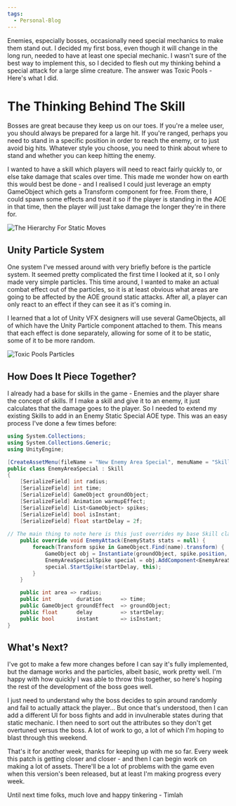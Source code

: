 ```yaml
---
tags:
  - Personal-Blog
---
```

Enemies, especially bosses, occasionally need special mechanics to make them stand out. I decided my first boss, even though it will change in the long run, needed to have at least one special mechanic. I wasn't sure of the best way to implement this, so I decided to flesh out my thinking behind a special attack for a large slime creature. The answer was Toxic Pools - Here's what I did.

# The Thinking Behind The Skill

Bosses are great because they keep us on our toes. If you're a melee user, you should always be prepared for a large hit. If you're ranged, perhaps you need to stand in a specific position in order to reach the enemy, or to just avoid big hits. Whatever style you choose, you need to think about where to stand and whether you can keep hitting the enemy.

I wanted to have a skill which players will need to react fairly quickly to, or else take damage that scales over time. This made me wonder how on earth this would best be done - and I realised I could just leverage an empty GameObject which gets a Transform component for free. From there, I could spawn some effects and treat it so if the player is standing in the AOE in that time, then the player will just take damage the longer they're in there for.

![The Hierarchy For Static Moves](https://i.ibb.co/6P10NF3/Toxic-Pools-Static-Locations.png)

## Unity Particle System

One system I've messed around with very briefly before is the particle system. It seemed pretty complicated the first time I looked at it, so I only made very simple particles. This time around, I wanted to make an actual combat effect out of the particles, so it is at least obvious what areas are going to be affected by the AOE ground static attacks. After all, a player can only react to an effect if they can see it as it's coming in.

I learned that a lot of Unity VFX designers will use several GameObjects, all of which have the Unity Particle component attached to them. This means that each effect is done separately, allowing for some of it to be static, some of it to be more random.

![Toxic Pools Particles](https://i.ibb.co/kSM4Sgg/Toxic-Pools-Particles.gif)

## How Does It Piece Together?

I already had a base for skills in the game - Enemies and the player share the concept of skills. If I make a skill and give it to an enemy, it just calculates that the damage goes to the player. So I needed to extend my existing Skills to add in an Enemy Static Special AOE type. This was an easy process I've done a few times before:

```c#
using System.Collections;
using System.Collections.Generic;
using UnityEngine;

[CreateAssetMenu(fileName = "New Enemy Area Special", menuName = "Skills/Enemy/Area Special")]
public class EnemyAreaSpecial : Skill
{
    [SerializeField] int radius;
    [SerializeField] int time;
    [SerializeField] GameObject groundObject;
    [SerializeField] Animation warmupEffect;
    [SerializeField] List<GameObject> spikes;
    [SerializeField] bool isInstant;
    [SerializeField] float startDelay = 2f;
    
// The main thing to note here is this just overrides my base Skill class which contains all of the information for damage calculation and more. Then when the attack starts, it spawns the GameObjects responsible for handling the damage etc, which is all handled in the EnemyAreaSpecialSpike class
    public override void EnemyAttack(EnemyStats stats = null) {
        foreach(Transform spike in GameObject.Find(name).transform) {
            GameObject obj = Instantiate(groundObject, spike.position, groundObject.transform.rotation, spike);
            EnemyAreaSpecialSpike special = obj.AddComponent<EnemyAreaSpecialSpike>();
            special.StartSpike(startDelay, this);
        }
    }

    public int area => radius;
    public int        duration      => time;
    public GameObject groundEffect  => groundObject;
    public float      delay         => startDelay;
    public bool       instant       => isInstant;
}
```

## What's Next?

I've got to make a few more changes before I can say it's fully implemented, but the damage works and the particles, albeit basic, work pretty well. I'm happy with how quickly I was able to throw this together, so here's hoping the rest of the development of the boss goes well.

I just need to understand why the boss decides to spin around randomly and fail to actually attack the player... But once that's understood, then I can add a different UI for boss fights and add in invulnerable states during that static mechanic. I then need to sort out the attributes so they don't get overtuned versus the boss. A lot of work to go, a lot of which I'm hoping to blast through this weekend.

That's it for another week, thanks for keeping up with me so far. Every week this patch is getting closer and closer - and then I can begin work on making a lot of assets. There'll be a lot of problems with the game even when this version's been released, but at least I'm making progress every week.

Until next time folks, much love and happy tinkering - 
 Timlah